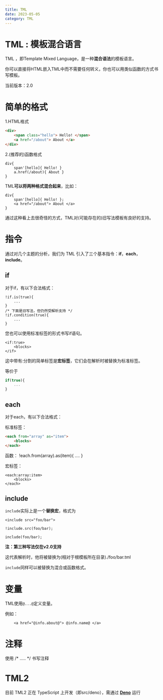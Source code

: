```yaml
---
title: TML
date: 2023-05-05
category: TML
---
```


# TML : 模板混合语言

TML ，即Template Mixed Language，是一种**混合语法**的模板语言。

你可以直接将HTML嵌入TML中而不需要任何转义，你也可以用类似函数的方式书写模板。

当前版本：2.0

# 简单的格式

1.HTML格式
```html
<div>
    <span class="hello"> Hello! </span>
    <a href="/about"> About </a>
</div>
```

2.(推荐的)函数格式
```tml
div{
    span'[hello]{ Hello! }
    a.href(/about){ About }
}
```

TML**可以将两种格式混合起来**，比如：
```
div{
    span'[hello]{ Hello! };
    <a href="/about"> About </a>
}
```

通过这种看上去很奇怪的方式，TML对\(可能存在的\)旧写法模板有良好的支持。

# 指令

通过对几个主题的分析，我们为 TML 引入了三个基本指令：**if**，**each**，**include**。

## if

对于if，有以下合法格式：

```
!if.is(true){
    ...
}
/* 下面是旧写法，但仍然受解析支持 */
!if.condition(true){
    ...
}
```

您也可以使用标准标签的形式书写if语句。

```
<if:true>
    <blocks>
</if>
```
这中带有:分割的简单标签是**宏标签**，它们会在解析时被替换为标准标签。

等价于
```js
if(true){
    ...
}
```

## each

对于each，有以下合法格式：

标准标签：
```html
<each from="array" as="item">
    <blocks>
</each>
```

函数：
!each.from(array).as(item){
    ....
}

宏标签：
```
<each:array:item>
    <blocks>
</each>
```

## include

```include```实际上是一个**替换宏**，格式为

```
<include src="foo/bar">
```
```
!include.src(foo/bar);
```
```
include(foo/bar);
```
**注：第三种写法仅在v2.0支持**

这代表解析时，他将被替换为(相对于根模板所在目录)./foo/bar.tml

```include```同样可以被替换为混合或函数格式。

# 变量

TML使用```@...@```定义变量。

例如：
```
    <a href="@info.about@"> @info.name@ </a>
```

# 注释

使用 \/\* ..... \*\/ 书写注释

# TML2

目前 TML2 正在 TypeScript 上开发（即src/deno），需通过 [**Deno**](https://deno.land) 运行